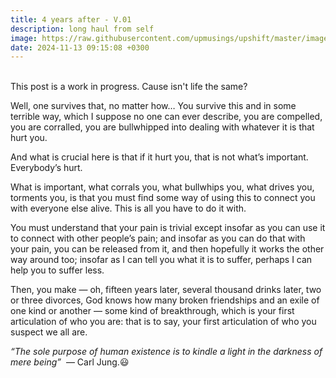 ```yaml
---
title: 4 years after - V.01
description: long haul from self
image: https://raw.githubusercontent.com/upmusings/upshift/master/images/onions.jpg
date: 2024-11-13 09:15:08 +0300
---
```

<!-- more -->
<br>
This post is a work in progress. Cause isn't life the same?
</br>

Well, one survives that, no matter how… You survive this and in some terrible way, which I suppose no one can ever describe, you are compelled, you are corralled, you are bullwhipped into dealing with whatever it is that hurt you.

And what is crucial here is that if it hurt you, that is not what’s important. Everybody’s hurt.

What is important, what corrals you, what bullwhips you, what drives you, torments you, is that you must find some way of using this to connect you with everyone else alive. This is all you have to do it with.

You must understand that your pain is trivial except insofar as you can use it to connect with other people’s pain; and insofar as you can do that with your pain, you can be released from it, and then hopefully it works the other way around too; insofar as I can tell you what it is to suffer, perhaps I can help you to suffer less.

Then, you make — oh, fifteen years later, several thousand drinks later, two or three divorces, God knows how many broken friendships and an exile of one kind or another — some kind of breakthrough, which is your first articulation of who you are: that is to say, your first articulation of who you suspect we all are.

_“The sole purpose of human existence is to kindle a light in the darkness of mere being”_  — Carl Jung.😃
